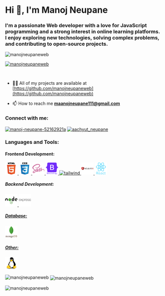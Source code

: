<h1 align="left">Hi 👋, I'm Manoj Neupane</h1>
<h3 align="left">I'm a passionate Web developer with a love for JavaScript programming and a strong interest in online learning platforms. I enjoy exploring new technologies, solving complex problems, and contributing to open-source projects.</h3>

<p align="left"> <img src="https://komarev.com/ghpvc/?username=manojneupaneweb&label=Profile%20views&color=0e75b6&style=flat" alt="manojneupaneweb" /> </p>

<p align="left"> <a href="https://github.com/ryo-ma/github-profile-trophy"><img src="https://github-profile-trophy.vercel.app/?username=manojneupaneweb" alt="manojneupaneweb" /></a> </p>

<p align="left"> <a href="https://twitter.com/" target="blank"><img src="https://img.shields.io/twitter/follow/?logo=twitter&style=for-the-badge" alt="" /></a> </p>

- 👨‍💻 All of my projects are available at [https://github.com/manojneupaneweb](https://github.com/manojneupaneweb)

- 📫 How to reach me **maanojneupane111@gmail.com**

<h3 align="left">Connect with me:</h3>
<p align="left">
<a href="https://linkedin.com/in/manoj-neupane-52162921a" target="blank"><img align="center" src="https://raw.githubusercontent.com/rahuldkjain/github-profile-readme-generator/master/src/images/icons/Social/linked-in-alt.svg" alt="manoj-neupane-52162921a" height="30" width="40" /></a>
<a href="https://instagram.com/aachyut_neupane" target="blank"><img align="center" src="https://raw.githubusercontent.com/rahuldkjain/github-profile-readme-generator/master/src/images/icons/Social/instagram.svg" alt="aachyut_neupane" height="30" width="40" /></a>
</p>

<h3 align="left">Languages and Tools:</h3>
<h4 align="left">Frontend Development:</h4>
<p align="left"> 
<a href="https://www.w3.org/html/" target="_blank" rel="noreferrer"> <img src="https://raw.githubusercontent.com/devicons/devicon/master/icons/html5/html5-original-wordmark.svg" alt="html5" width="40" height="40"/>
<a href="https://www.w3schools.com/css/" target="_blank" rel="noreferrer"> <img src="https://raw.githubusercontent.com/devicons/devicon/master/icons/css3/css3-original-wordmark.svg" alt="css3" width="40" height="40"/> </a> 
 <a href="https://sass-lang.com" target="_blank" rel="noreferrer"> <img src="https://raw.githubusercontent.com/devicons/devicon/master/icons/sass/sass-original.svg" alt="sass" width="40" height="40"/> </a> 
<a href="https://getbootstrap.com" target="_blank" rel="noreferrer"> <img src="https://raw.githubusercontent.com/devicons/devicon/master/icons/bootstrap/bootstrap-plain-wordmark.svg" alt="bootstrap" width="40" height="40"/> </a> 
 <a href="https://tailwindcss.com/" target="_blank" rel="noreferrer"> <img src="https://www.vectorlogo.zone/logos/tailwindcss/tailwindcss-icon.svg" alt="tailwind" width="40" height="40"/> </a>
<a href="https://angular.io" target="_blank" rel="noreferrer"> <img src="https://raw.githubusercontent.com/devicons/devicon/master/icons/angularjs/angularjs-original-wordmark.svg" alt="angularjs" width="40" height="40"/> </a> 
<a href="https://reactjs.org/" target="_blank" rel="noreferrer"> <img src="https://raw.githubusercontent.com/devicons/devicon/master/icons/react/react-original-wordmark.svg" alt="react" width="40" height="40"/> </a>  </p>

<h5 align="left">Backend Development:</h5>
</a> <a href="https://nodejs.org" target="_blank" rel="noreferrer"> <img src="https://raw.githubusercontent.com/devicons/devicon/master/icons/nodejs/nodejs-original-wordmark.svg" alt="nodejs" width="40" height="40"/> </a> 
<a href="https://expressjs.com" target="_blank" rel="noreferrer"> <img src="https://raw.githubusercontent.com/devicons/devicon/master/icons/express/express-original-wordmark.svg" alt="express" width="40" height="40"/> 

<h5 align="left">Database:</h5>
<a href="https://www.mongodb.com/" target="_blank" rel="noreferrer"> <img src="https://raw.githubusercontent.com/devicons/devicon/master/icons/mongodb/mongodb-original-wordmark.svg" alt="mongodb" width="40" height="40"/> 

<h5 align="left">Other:</h5>
<a href="https://www.linux.org/" target="_blank" rel="noreferrer"> <img src="https://raw.githubusercontent.com/devicons/devicon/master/icons/linux/linux-original.svg" alt="linux" width="40" height="40"/> </a> 


 

<p><img align="left" src="https://github-readme-stats.vercel.app/api/top-langs?username=manojneupaneweb&show_icons=true&locale=en&layout=compact" alt="manojneupaneweb" /></p>

<p>&nbsp;<img align="center" src="https://github-readme-stats.vercel.app/api?username=manojneupaneweb&show_icons=true&locale=en" alt="manojneupaneweb" /></p>

<p><img align="center" src="https://github-readme-streak-stats.herokuapp.com/?user=manojneupaneweb&" alt="manojneupaneweb" /></p>

